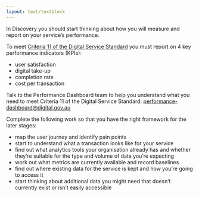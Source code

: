 ```yaml
---
layout: text/textblock
---
```


In Discovery you should start thinking about how you will measure and report on your service’s performance.

To meet [Criteria 11 of the Digital Service Standard](/digital-service-standard/11-measure-performance/) you must report on 4 key performance indicators (KPIs):
- user satisfaction
- digital take-up
- completion rate
- cost per transaction

Talk to the Performance Dashboard team to help you understand what you need to meet Criteria 11 of the Digital Service Standard: <performance-dashboard@digital.gov.au>

Complete the following work so that you have the right framework for the later stages:
- map the user journey and identify pain points
- start to understand what a transaction looks like for your service
- find out what analytics tools your organisation already has and whether they’re suitable for the type and volume of data you’re expecting
- work out what metrics are currently available and record baselines
- find out where existing data for the service is kept and how you’re going to access it
- start thinking about additional data you might need that doesn’t currently exist or isn’t easily accessible
